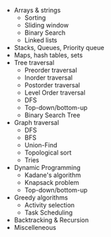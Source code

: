 - Arrays & strings
  - Sorting
  - Sliding window
  - Binary Search
  - Linked lists
- Stacks, Queues, Priority queue
- Maps, hash tables, sets
- Tree traversal
  - Preorder traversal
  - Inorder traversal
  - Postorder traversal
  - Level Order traversal
  - DFS
  - Top-down/bottom-up
  - Binary Search Tree
- Graph traversal
  - DFS
  - BFS
  - Union-Find
  - Topological sort
  - Tries
- Dynamic Programming
  - Kadane's algorithm
  - Knapsack problem
  - Top-down/bottom-up
- Greedy algorithms
  - Activity selection
  - Task Scheduling
- Backtracking & Recursion
- Miscelleneous
